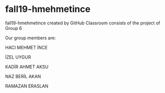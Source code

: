 # fall19-hmehmetince
fall19-hmehmetince created by GitHub Classroom consists of the project of Group 6

Our group members are:

HACI MEHMET İNCE

İZEL UYGUR

KADİR AHMET AKSU

NAZ BERİL AKAN

RAMAZAN ERASLAN
